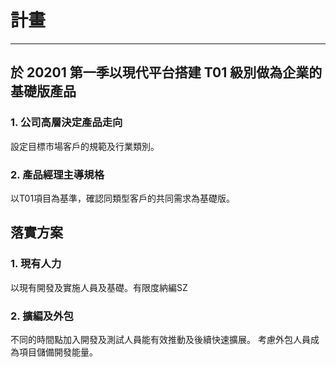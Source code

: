 # 計畫
-------------------------

## 於 20201 第一季以現代平台搭建 T01 級別做為企業的基礎版產品
### 1. 公司高層決定產品走向
設定目標市場客戶的規範及行業類別。

### 2. 產品經理主導規格
以T01項目為基準，確認同類型客戶的共同需求為基礎版。



## 落實方案

### 1. 現有人力
以現有開發及實施人員及基礎。有限度納編SZ

### 2. 擴編及外包
不同的時間點加入開發及測試人員能有效推動及後續快速擴展。
考慮外包人員成為項目儲備開發能量。

